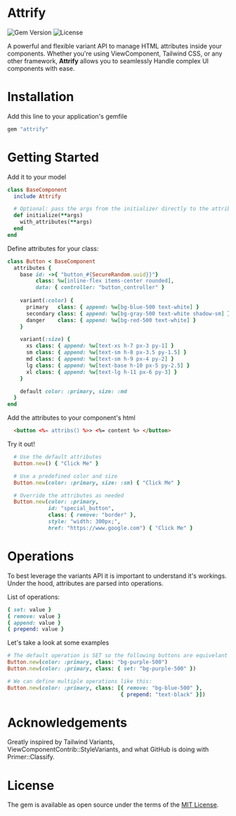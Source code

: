 # Attrify

![Gem Version](https://img.shields.io/gem/v/attrify)
![License](https://img.shields.io/github/license/hectormf/attrify)

A powerful and flexible variant API to manage HTML attributes inside your components. 
Whether you're using ViewComponent, Tailwind CSS, or any other framework, **Attrify** allows you to seamlessly Handle complex UI components with ease. 

# Installation

Add this line to your application's gemfile

```ruby
gem "attrify"
```

# Getting Started

Add it to your model
```ruby
class BaseComponent
  include Attrify

  # Optional: pass the args from the initializer directly to the attributes API
  def initialize(**args)
    with_attributes(**args)
  end
end
```

Define attributes for your class:
```ruby
class Button < BaseComponent
  attributes {
    base id: ->{ "button_#{SecureRandom.uuid}}"} 
         class: %w[inline-flex items-center rounded], 
         data: { controller: "button_controller" }
    
    variant(:color) {
      primary   class: { append: %w[bg-blue-500 text-white] }
      secondary class: { append: %w[bg-gray-500 text-white shadow-sm] }
      danger    class: { append: %w[bg-red-500 text-white] }
    }

    variant(:size) {
      xs class: { append: %w[text-xs h-7 px-3 py-1] }
      sm class: { append: %w[text-sm h-8 px-3.5 py-1.5] }
      md class: { append: %w[text-sm h-9 px-4 py-2] }
      lg class: { append: %w[text-base h-10 px-5 py-2.5] }
      xl class: { append: %w[text-lg h-11 px-6 py-3] }
    }

    default color: :primary, size: :md
  }
end
```

Add the attributes to your component's html
```html
  <button <%= attribs() %>> <%= content %> </button> 
```

Try it out!
```ruby
  # Use the default attributes
  Button.new() { "Click Me" }

  # Use a predefined color and size 
  Button.new(color: :primary, size: :sm) { "Click Me" }

  # Override the attributes as needed
  Button.new(color: :primary, 
             id: "special_button",
             class: { remove: "border" }, 
             style: "width: 300px;", 
             href: "https://www.google.com") { "Click Me" }
```

# Operations

To best leverage the variants API it is important to understand it's workings. 
Under the hood, attributes are parsed into operations. 

List of operations:

```ruby
{ set: value }
{ remove: value }
{ append: value }
{ prepend: value }
```

Let's take a look at some examples
```ruby 
# The default operation is SET so the following buttons are equivelant
Button.new(color: :primary, class: "bg-purple-500")
Button.new(color: :primary, class: { set: "bg-purple-500" })

# We can define multiple operations like this:
Button.new(color: :primary, class: [{ remove: "bg-blue-500" }, 
                                    { prepend: "text-black" }])
```
# Acknowledgements
Greatly inspired by Tailwind Variants, ViewComponentContrib::StyleVariants, and what GitHub is doing with Primer::Classify.

# License

The gem is available as open source under the terms of the [MIT License](https://opensource.org/licenses/MIT).

